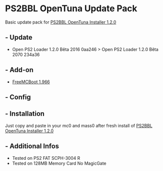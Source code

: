 # PS2BBL OpenTuna Update Pack

Basic update pack for [PS2BBL OpenTuna Installer 1.2.0](https://github.com/israpps/PlayStation2-Basic-BootLoader)

## - Update

  * Open PS2 Loader 1.2.0 Bêta 2016 0aa246 > Open PS2 Loader 1.2.0 Bêta 2070 234a36
    
## - Add-on

  * [FreeMCBoot 1.966](https://github.com/israpps/FreeMcBoot-Installer)
    
## - Config
   
## - Installation

Just copy and paste in your mc0 and mass0 after fresh install of [PS2BBL OpenTuna Installer 1.2.0](https://github.com/israpps/PlayStation2-Basic-BootLoader)

## - Additional Infos

  * Tested on PS2 FAT SCPH-3004 R
  * Tested on 128MB Memory Card No MagicGate
